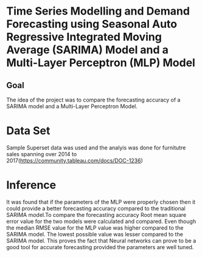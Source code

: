 # Time Series Modelling and Demand Forecasting using Seasonal Auto Regressive Integrated Moving Average (SARIMA) Model and a Multi-Layer Perceptron (MLP) Model

## Goal

The idea of the project was to compare the forecasting accuracy of a SARIMA model and a Multi-Layer Perceptron Model.

# Data Set

Sample Superset data was used and the analyis was done for furnitutre sales spanning over 2014 to 2017(https://community.tableau.com/docs/DOC-1236)

# Inference

It was found that if the parameters of the MLP were properly chosen then it could provide a better forecasting accuracy compared to the traditional SARIMA model.To compare the forecasting accuracy Root mean square error value for the two models were calculated and compared. Even though the median RMSE value for the MLP value was higher compared to the SARIMA model. The lowest possible value was lesser compared to the SARIMA model. This proves the fact that Neural networks can prove to be a good tool for accurate forecasting provided the parameters are well tuned.


```python

```
